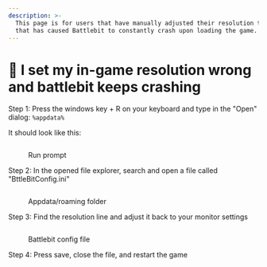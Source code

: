 ```yaml
---
description: >-
  This page is for users that have manually adjusted their resolution to a value
  that has caused Battlebit to constantly crash upon loading the game.
---
```


# 🔘 I set my in-game resolution wrong and battlebit keeps crashing

Step 1: Press the windows key + R on your keyboard and type in the "Open" dialog: `%appdata%`

It should look like this:

<figure><img src="../../.gitbook/assets/PvK3FIhVf7.png" alt=""><figcaption><p>Run prompt</p></figcaption></figure>

Step 2: In the opened file explorer, search and open a file called "BttleBitConfig.ini"

<figure><img src="../../.gitbook/assets/image (1).png" alt=""><figcaption><p>Appdata/roaming folder</p></figcaption></figure>

Step 3: Find the resolution line and adjust it back to your monitor settings

<figure><img src="../../.gitbook/assets/image (2).png" alt=""><figcaption><p>Battlebit config file</p></figcaption></figure>

Step 4: Press save, close the file, and restart the game
